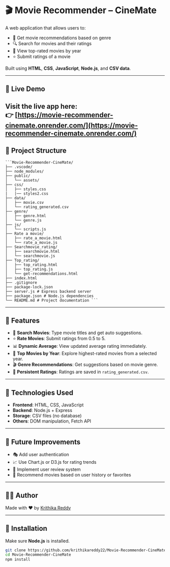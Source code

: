 # 🎬 Movie Recommender – CineMate

A web application that allows users to:
- 🧠 Get movie recommendations based on genre
- 🔍 Search for movies and their ratings
- 📅 View top-rated movies by year
- ⭐ Submit ratings of a movie

Built using **HTML**, **CSS**, **JavaScript**, **Node.js**, and **CSV data**.

---
## 🚀 Live Demo

Visit the live app here:  
👉 [https://movie-recommender-cinemate.onrender.com/](https://movie-recommender-cinemate.onrender.com/)
---

## 📁 Project Structure

<pre><code>```Movie-Recommender-CineMate/
├── .vscode/
├── node_modules/
├── public/
│   └── assets/
├── css/
│   ├── styles.css
|   |── styles2.css
├── data/
│   ├── movie.csv
│   └── rating_generated.csv
├── genre/
│   ├── genre.html
│   └── genre.js
├── js/
│   └── scripts.js
├── Rate a movie/
│   ├── rate_a_movie.html
│   └── rate_a_movie.js
├── Searchmovie_rating/
│   ├── searchmovie.html
│   └── searchmovie.js
├── Top_rating/
│   ├── top_rating.html
│   ├── top_rating.js
│   └── get-recommendations.html
├── index.html
├── .gitignore
├── package-lock.json
├── server.js # Express backend server
├── package.json # Node.js dependencies
└── README.md # Project documentation ``` </code></pre>


---

## 🚀 Features

- 🔎 **Search Movies**: Type movie titles and get auto suggestions.
- ⭐ **Rate Movies**: Submit ratings from 0.5 to 5.
- 📊 **Dynamic Average**: View updated average rating immediately.
- 📅 **Top Movies by Year**: Explore highest-rated movies from a selected year.
- 🎬 **Genre Recommendations**: Get suggestions based on movie genre.
- 💾 **Persistent Ratings**: Ratings are saved in `rating_generated.csv`.

---

## 🧠 Technologies Used

- **Frontend**: HTML, CSS, JavaScript  
- **Backend**: Node.js + Express  
- **Storage**: CSV files (no database)  
- **Others**: DOM manipulation, Fetch API

---

## 📌 Future Improvements

- 🎭 Add user authentication  
- 📈 Use Chart.js or D3.js for rating trends  
- 💬 Implement user review system  
- 🧠 Recommend movies based on user history or favorites

---

## 🙋‍♀️ Author

Made with ❤️ by [Krithika Reddy](https://github.com/krithikareddy22)

---

## 🔧 Installation

Make sure **Node.js** is installed.

```bash
git clone https://github.com/krithikareddy22/Movie-Recommender-CineMate.git
cd Movie-Recommender-CineMate
npm install
